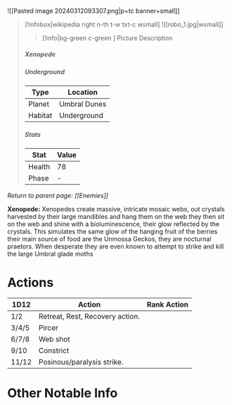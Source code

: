 ![[Pasted image 20240312093307.png|p+tc banner+small]]
> [!infobox|wikipedia right n-th t-w txt-c wsmall]
> ![[robo_1.jpg|wsmall]]
>> [!info|bg-green c-green ] Picture Description
>##### Xenopede
> ##### Underground
> | Type | Location |
> | ---- | ---- |
> | Planet | Umbral Dunes |
> | Habitat |Underground |
> ##### *Stats*
> | Stat | Value |
> | ---- | ---- |
> | Health | 78 |
> | Phase | - |

*Return to parent page: [[Enemies]]*

**Xenopede:** Xenopedes create massive, intricate mosaic webs, out crystals harvested by their large mandibles and hang them on the web they then sit on the web and shine with a bioluminescence, their glow reflected by the crystals. This simulates the same glow of the hanging fruit of the berries their main source of food are the Unmossa Geckos, they are nocturnal praetors. When desperate they are even known to attempt to strike and kill the large Umbral glade moths
# Actions

| 1D12  | Action                          | Rank Action |
| ----- | ------------------------------- | ----------- |
| 1/2   | Retreat, Rest, Recovery action. |             |
| 3/4/5 | Pircer                          |             |
| 6/7/8 | Web shot                        |             |
| 9/10  | Constrict                       |             |
| 11/12 | Posinous/paralysis strike.      |             |
# Other Notable Info


